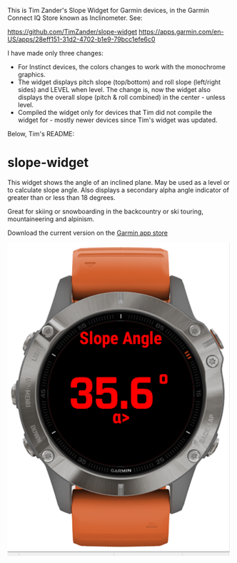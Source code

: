 This is Tim Zander's Slope Widget for Garmin devices, in the Garmin Connect IQ Store known as Inclinometer.  See:

 https://github.com/TimZander/slope-widget
 https://apps.garmin.com/en-US/apps/28eff151-31d2-4702-b1e9-79bcc1efe6c0

I have made only three changes:

 - For Instinct devices, the colors changes to work with the monochrome graphics.
 - The widget displays pitch slope (top/bottom) and roll slope (left/right sides) and LEVEL when level.  The change is, now the widget also displays the overall slope (pitch & roll combined) in the center - unless level.
 - Compiled the widget only for devices that Tim did not compile the widget for - mostly newer devices since Tim's widget was updated.

 Below, Tim's README:


# slope-widget

This widget shows the angle of an inclined plane. May be used as a level or to calculate slope angle. Also displays a secondary alpha angle indicator of greater than or less than 18 degrees.

Great for skiing or snowboarding in the backcountry or ski touring, mountaineering and alpinism.

Download the current version on the [Garmin app store](https://apps.garmin.com/en-US/apps/28eff151-31d2-4702-b1e9-79bcc1efe6c0)

![main screenshot](https://raw.githubusercontent.com/TimZander/slope-widget/main/doc/WatchCapture.PNG)
